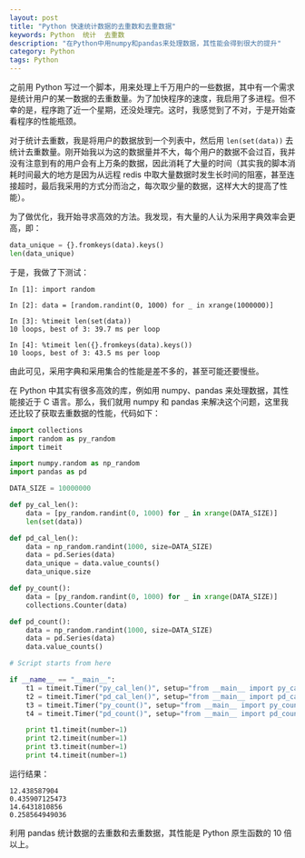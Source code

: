 ```yaml
---
layout: post
title: "Python 快速统计数据的去重数和去重数据"
keywords: Python  统计  去重数
description: "在Python中用numpy和pandas来处理数据，其性能会得到很大的提升"
category: Python
tags: Python
---
```


之前用 Python 写过一个脚本，用来处理上千万用户的一些数据，其中有一个需求是统计用户的某一数据的去重数量。为了加快程序的速度，我启用了多进程。但不幸的是，程序跑了近一个星期，还没处理完。这时，我感觉到了不对，于是开始查看程序的性能瓶颈。

对于统计去重数，我是将用户的数据放到一个列表中，然后用 `len(set(data))` 去统计去重数量。刚开始我以为这的数据量并不大，每个用户的数据不会过百，我并没有注意到有的用户会有上万条的数据，因此消耗了大量的时间（其实我的脚本消耗时间最大的地方是因为从远程 redis 中取大量数据时发生长时间的阻塞，甚至连接超时，最后我采用的方式分而治之，每次取少量的数据，这样大大的提高了性能）。

为了做优化，我开始寻求高效的方法。我发现，有大量的人认为采用字典效率会更高，即：

```python
data_unique = {}.fromkeys(data).keys()
len(data_unique)
```

于是，我做了下测试：

```
In [1]: import random

In [2]: data = [random.randint(0, 1000) for _ in xrange(1000000)]

In [3]: %timeit len(set(data))
10 loops, best of 3: 39.7 ms per loop

In [4]: %timeit len({}.fromkeys(data).keys())
10 loops, best of 3: 43.5 ms per loop
```

由此可见，采用字典和采用集合的性能是差不多的，甚至可能还要慢些。

在 Python 中其实有很多高效的库，例如用 numpy、pandas 来处理数据，其性能接近于 C 语言。那么，我们就用 numpy 和 pandas 来解决这个问题，这里我还比较了获取去重数据的性能，代码如下：

```python
import collections
import random as py_random
import timeit

import numpy.random as np_random
import pandas as pd

DATA_SIZE = 10000000

def py_cal_len():
    data = [py_random.randint(0, 1000) for _ in xrange(DATA_SIZE)]
    len(set(data))

def pd_cal_len():
    data = np_random.randint(1000, size=DATA_SIZE)
    data = pd.Series(data)
    data_unique = data.value_counts()
    data_unique.size

def py_count():
    data = [py_random.randint(0, 1000) for _ in xrange(DATA_SIZE)]
    collections.Counter(data)

def pd_count():
    data = np_random.randint(1000, size=DATA_SIZE)
    data = pd.Series(data)
    data.value_counts()

# Script starts from here

if __name__ == "__main__":
    t1 = timeit.Timer("py_cal_len()", setup="from __main__ import py_cal_len")
    t2 = timeit.Timer("pd_cal_len()", setup="from __main__ import pd_cal_len")
    t3 = timeit.Timer("py_count()", setup="from __main__ import py_count")
    t4 = timeit.Timer("pd_count()", setup="from __main__ import pd_count")

    print t1.timeit(number=1)
    print t2.timeit(number=1)
    print t3.timeit(number=1)
    print t4.timeit(number=1)
```

运行结果：

```
12.438587904
0.435907125473
14.6431810856
0.258564949036
```

利用 pandas 统计数据的去重数和去重数据，其性能是 Python 原生函数的 10 倍以上。

